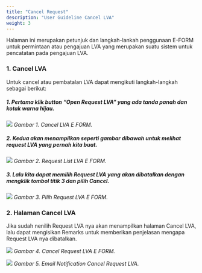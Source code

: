 ```yaml
---
title: "Cancel Request"
description: "User Guideline Cancel LVA"
weight: 3
---
```



Halaman ini merupakan petunjuk dan langkah-lankah penggunaan E-FORM untuk permintaan atau pengajuan LVA yang merupakan suatu sistem untuk pencatatan pada pengajuan LVA.
### 1. Cancel LVA

Untuk cancel atau pembatalan LVA dapat mengikuti langkah-langkah sebagai berikut:

##### 1. Pertama klik button “Open Request LVA” yang ada tanda panah dan kotak warna hijau.
![](/images/LVA/cancel/homecancel.png?height=auto&classes=border,shadow)
*Gambar 1. Cancel LVA E FORM.*

##### 2. Kedua akan menampilkan seperti gambar dibawah untuk melihat request LVA yang pernah kita buat.

![](/images/LVA/cancel/requestlist.png?height=auto&classes=border,shadow)
*Gambar 2. Request List LVA E FORM.*

##### 3. Lalu kita dapat memilih Request LVA yang akan dibatalkan dengan mengklik tombol titik 3 dan pilih Cancel.

![](/images/LVA/cancel/chosse.png?height=auto&classes=border,shadow)
*Gambar 3. Pilih Request LVA E FORM.*

### 2. Halaman Cancel LVA

Jika sudah nenilih Request LVA nya akan menampilkan halaman Cancel LVA, lalu dapat mengisikan Remarks untuk memberikan penjelasan mengapa Request LVA nya dibatalkan.

![](/images/LVA/cancel/formcancel.png?height=auto&classes=border,shadow)
*Gambar 4. Cancel Request LVA E FORM.*

![](/images/LVA/cancel/email.png?height=auto&classes=border,shadow)
*Gambar 5. Email Notification Cancel Request LVA.*